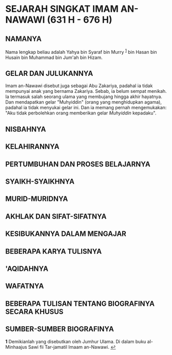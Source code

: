 

SEJARAH SINGKAT IMAM AN-NAWAWI (631 H - 676 H)
==============================================

NAMANYA
-------

Nama lengkap beliau adalah Yahya bin Syaraf bin Murry <sup id="a1">[1](#f1)</sup> bin Hasan
bin Husain bin Muhammad bin Jum'ah bin Hizam.

GELAR DAN JULUKANNYA
--------------------

Imam an-Nawawi disebut juga sebagai Abu Zakariya, padahal ia tidak
mempunyai anak yang bernama Zakariya. Sebab, ia belum sempat menikah.
Ia termasuk salah seorang ulama yang membujang hingga akhir hayatnya. Dan
mendapatkan gelar "Muhyiddin" (orang yang menghidupkan agama), padahal
ia tidak menyukai gelar ini. Dan ia memang pernah mengemukakan: "Aku
tidak perbolehkan orang memberikan gelar *Muhyiddin* kepadaku".

NISBAHNYA
---------

KELAHIRANNYA
------------

PERTUMBUHAN DAN PROSES BELAJARNYA
---------------------------------

SYAIKH-SYAIKHNYA
----------------

MURID-MURIDNYA
--------------

AKHLAK DAN SIFAT-SIFATNYA
-------------------------

KESIBUKANNYA DALAM MENGAJAR
---------------------------

BEBERAPA KARYA TULISNYA
-----------------------

'AQIDAHNYA
----------

WAFATNYA
--------

BEBERAPA TULISAN TENTANG BIOGRAFINYA SECARA KHUSUS
--------------------------------------------------

SUMBER-SUMBER BIOGRAFINYA
-------------------------

<b id="f1">1</b> Demikianlah yang disebutkan oleh Jumhur Ulama. Di dalam buku al-Minhaajus Sawi fii Tar-jamatil Imaam an-Nawawi. [↩](#a1)
